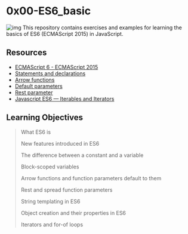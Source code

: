 # 0x00-ES6_basic
![img](https://s3.amazonaws.com/alx-intranet.hbtn.io/uploads/medias/2019/12/08806026ef621f900121.png?X-Amz-Algorithm=AWS4-HMAC-SHA256&X-Amz-Credential=AKIARDDGGGOUSBVO6H7D%2F20230627%2Fus-east-1%2Fs3%2Faws4_request&X-Amz-Date=20230627T082944Z&X-Amz-Expires=86400&X-Amz-SignedHeaders=host&X-Amz-Signature=ef160ea7a284ffb539e0227bfdc1ad1bae43ff3a8c7cf1d0e93b301eb3d29c69)
This repository contains exercises and examples for learning the basics of ES6 (ECMAScript 2015) in JavaScript.

## Resources
- [ECMAScript 6 - ECMAScript 2015](https://www.w3schools.com/js/js_es6.asp)
- [Statements and declarations](https://developer.mozilla.org/en-US/docs/Web/JavaScript/Reference/Statements)
- [Arrow functions](https://developer.mozilla.org/en-US/docs/Web/JavaScript/Reference/Functions/Arrow_functions)
- [Default parameters](https://developer.mozilla.org/en-US/docs/Web/JavaScript/Reference/Functions/Default_parameters)
- [Rest parameter](https://developer.mozilla.org/en-US/docs/Web/JavaScript/Reference/Functions/rest_parameters)
- [Javascript ES6 — Iterables and Iterators](https://towardsdatascience.com/javascript-es6-iterables-and-iterators-de18b54f4d4?gi=a06fae8c482f)

## Learning Objectives
>
> What ES6 is
>
> New features introduced in ES6
>
> The difference between a constant and a variable
>
> Block-scoped variables
>
> Arrow functions and function parameters default to them
>
> Rest and spread function parameters
>
> String templating in ES6
>
> Object creation and their properties in ES6
>
> Iterators and for-of loops


